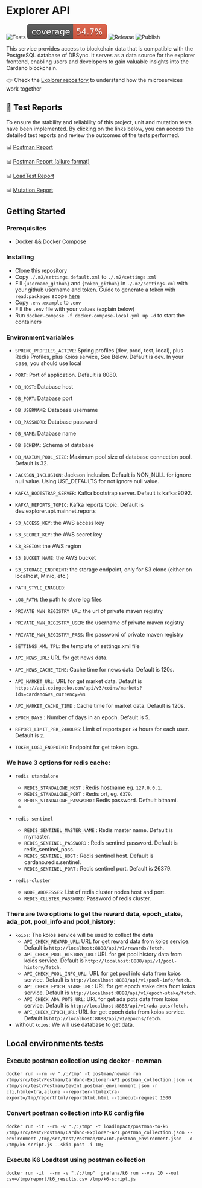 # Explorer API

<p align="left">
<img alt="Tests" src="https://github.com/cardano-foundation/cf-explorer-api/actions/workflows/tests.yaml/badge.svg" />
<img alt="Coverage" src="https://github.com/cardano-foundation/cf-explorer-api/blob/gh-pages/badges/jacoco.svg?raw=true" />
<img alt="Release" src="https://github.com/cardano-foundation/cf-explorer-api/actions/workflows/release.yaml/badge.svg?branch=main" />
<img alt="Publish" src="https://github.com/cardano-foundation/cf-explorer-api/actions/workflows/publish.yaml/badge.svg?branch=main" />
</p>

This service provides access to blockchain data that is compatible with the PostgreSQL database of DBSync. It serves as a data source for the explorer frontend, enabling users and developers to gain valuable insights into the Cardano blockchain.

👉 Check the [Explorer repository](https://github.com/cardano-foundation/cf-explorer) to understand how the microservices work together

## 🧪 Test Reports

To ensure the stability and reliability of this project, unit and mutation tests have been implemented. By clicking on the links below, you can access the detailed test reports and review the outcomes of the tests performed.

📊 [Postman Report](https://cardano-foundation.github.io/cf-explorer-api/html-report/reporthtml.html)

📊 [Postman Report (allure format)](https://cardano-foundation.github.io/cf-explorer-api/allure-report/)

📊 [LoadTest Report](https://cardano-foundation.github.io/cf-explorer-api/loadtest-report/k6_results.csv)

📊 [Mutation Report](https://cardano-foundation.github.io/cf-explorer-api/mutation-report/)
 
## Getting Started

### Prerequisites

- Docker && Docker Compose

### Installing

- Clone this repository
- Copy `./.m2/settings.default.xml` to `./.m2/settings.xml` 
- Fill `{username_github}` and `{token_github}` in `./.m2/settings.xml` with your github username and token. Guide to generate a token with `read:packages` scope [here](https://docs.github.com/en/authentication/keeping-your-account-and-data-secure/creating-a-personal-access-token#creating-a-personal-access-token-classic)
- Copy `.env.example`  to `.env`
- Fill the `.env` file with your values (explain below)
- Run `docker-compose -f docker-compose-local.yml up -d` to start the containers


### Environment variables

- `SPRING_PROFILES_ACTIVE`: Spring profiles (dev, prod, test, local), plus Redis Profiles, plus Koios service, See Below. Default is dev. In your case, you should use local

- `PORT`: Port of application. Default is 8080.
- `DB_HOST`: Database host
- `DB_PORT`: Database port
- `DB_USERNAME`: Database username
- `DB_PASSWORD`: Database password
- `DB_NAME`: Database name
- `DB_SCHEMA`: Schema of database
- `DB_MAXIUM_POOL_SIZE`: Maximum pool size of database connection pool. Default is 32.

- `JACKSON_INCLUSION`: Jackson inclusion. Default is NON_NULL for ignore null value. Using USE_DEFAULTS for not ignore null value.

- `KAFKA_BOOTSTRAP_SERVER`: Kafka bootstrap server. Default is kafka:9092.
- `KAFKA_REPORTS_TOPIC`: Kafka reports topic. Default is dev.explorer.api.mainnet.reports
  
- `S3_ACCESS_KEY`: the AWS access key
- `S3_SECRET_KEY`: the AWS secret key
- `S3_REGION`: the AWS region
- `S3_BUCKET_NAME`: the AWS bucket
- `S3_STORAGE_ENDPOINT`: the storage endpoint, only for S3 clone (either on localhost, Minio, etc.)
- `PATH_STYLE_ENABLED`: 

- `LOG_PATH`: the path to store log files

- `PRIVATE_MVN_REGISTRY_URL`: the url of private maven registry
- `PRIVATE_MVN_REGISTRY_USER`: the username of private maven registry
- `PRIVATE_MVN_REGISTRY_PASS`: the password of private maven registry
- `SETTINGS_XML_TPL`: the template of settings.xml file

- `API_NEWS_URL`: URL for get news data.
- `API_NEWS_CACHE_TIME`: Cache time for news data. Default is 120s.
- `API_MARKET_URL`: URL for get market data. Default is `https://api.coingecko.com/api/v3/coins/markets?ids=cardano&vs_currency=%s`
- `API_MARKET_CACHE_TIME` : Cache time for market data. Default is 120s.

- `EPOCH_DAYS` : Number of days in an epoch. Default is 5.
- `REPORT_LIMIT_PER_24HOURS`: Limit of reports per `24` hours for each user. Default is `2`.
- `TOKEN_LOGO_ENDPOINT`: Endpoint for get token logo.

### We have 3 options for redis cache:
- `redis standalone`
    - `REDIS_STANDALONE_HOST` : Redis hostname eg. `127.0.0.1`.
    - `REDIS_STANDALONE_PORT` : Redis ort, eg. `6379`.
    - `REDIS_STANDALONE_PASSWORD` : Redis password. Default bitnami.
    -
- `redis sentinel`
    - `REDIS_SENTINEL_MASTER_NAME` : Redis master name. Default is mymaster.
    - `REDIS_SENTINEL_PASSWORD` : Redis sentinel password. Default is redis_sentinel_pass.
    - `REDIS_SENTINEL_HOST` : Redis sentinel host. Default is  cardano.redis.sentinel.
    - `REDIS_SENTINEL_PORT` : Redis sentinel port. Default is 26379.

- `redis-cluster`
    -  `NODE_ADDRESSES`: List of redis cluster nodes host and port.
    -  `REDIS_CLUSTER_PASSWORD`: Password of redis cluster.

### There are two options to get the reward data, epoch_stake, ada_pot, pool_info and pool_history:
- `koios`: The koios service will be used to collect the data
    - `API_CHECK_REWARD_URL`: URL for get reward data from koios service. Default is `http://localhost:8888/api/v1/rewards/fetch`.
    - `API_CHECK_POOL_HISTORY_URL`: URL for get pool history data from koios service. Default is `http://localhost:8888/api/v1/pool-history/fetch`.
    - `API_CHECK_POOL_INFO_URL`: URL for get pool info data from koios service. Default is `http://localhost:8888/api/v1/pool-info/fetch`.
    - `API_CHECK_EPOCH_STAKE_URL`: URL for get epoch stake data from koios service. Default is `http://localhost:8888/api/v1/epoch-stake/fetch`.
    - `API_CHECK_ADA_POTS_URL`: URL for get ada pots data from koios service. Default is `http://localhost:8888/api/v1/ada-pots/fetch`.
    - `API_CHECK_EPOCH_URL`: URL for get epoch data from koios service. Default is `http://localhost:8888/api/v1/epochs/fetch`.
- without `koios`: We will use database to get data.

## Local environments tests

### Execute postman collection using docker - newman

```shell
docker run --rm -v "./:/tmp" -t postman/newman run /tmp/src/test/Postman/Cardano-Explorer-API.postman_collection.json -e /tmp/src/test/Postman/DevInt.postman_environment.json -r cli,htmlextra,allure --reporter-htmlextra-export=/tmp/reporthtml/reporthtml.html --timeout-request 1500
```

### Convert postman collection into K6 config file

```shell
docker run -it --rm -v "./:/tmp" -t loadimpact/postman-to-k6  /tmp/src/test/Postman/Cardano-Explorer-API.postman_collection.json --environment /tmp/src/test/Postman/DevInt.postman_environment.json  -o /tmp/k6-script.js --skip-post -i 10;
```
### Execute K6 Loadtest using postman collection

```shell
docker run -it  --rm -v "./:/tmp"  grafana/k6 run --vus 10 --out csv=/tmp/report/k6_results.csv /tmp/k6-script.js
```
